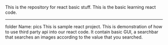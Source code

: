 This is the repository for react basic stuff. This is the basic learning react code.

*************************************************************************************
folder Name: pics
This is sample react project. This is demonstration of how to use third party api into our react code. It contain basic GUI, a searchbar that searches an images according to the value that you searched. 
